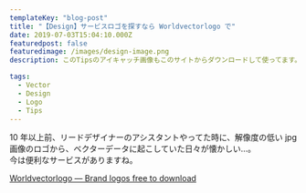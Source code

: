 ```yaml
---
templateKey: "blog-post"
title: "【Design】サービスロゴを探すなら Worldvectorlogo で"
date: 2019-07-03T15:04:10.000Z
featuredpost: false
featuredimage: /images/design-image.png
description: このTipsのアイキャッチ画像もこのサイトからダウンロードして使ってます。

tags:
  - Vector
  - Design
  - Logo
  - Tips
---
```


10 年以上前、リードデザイナーのアシスタントやってた時に、解像度の低い jpg 画像のロゴから、ベクターデータに起こしていた日々が懐かしい…。  
今は便利なサービスがありますね。

[Worldvectorlogo — Brand logos free to download](https://worldvectorlogo.com/)
